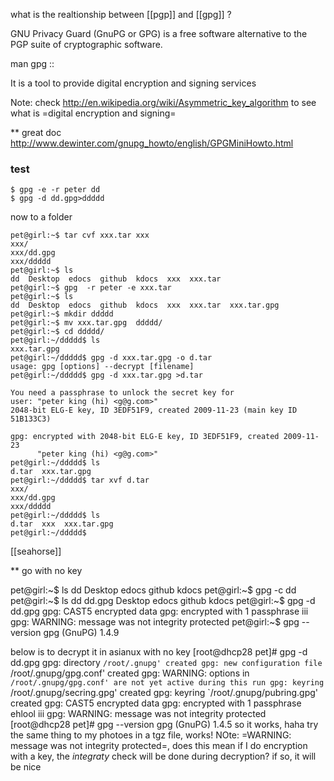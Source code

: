 what is the realtionship between [[pgp]] and [[gpg]] ?

GNU Privacy Guard (GnuPG or GPG) is a free software alternative to the PGP suite of cryptographic software.


man gpg ::

 It is a tool to provide digital encryption and signing services

Note: check http://en.wikipedia.org/wiki/Asymmetric_key_algorithm to see what is =digital encryption and signing=


** great doc
http://www.dewinter.com/gnupg_howto/english/GPGMiniHowto.html

### test

```
$ gpg -e -r peter dd
$ gpg -d dd.gpg>ddddd
```

now to a folder

```
pet@girl:~$ tar cvf xxx.tar xxx
xxx/
xxx/dd.gpg
xxx/ddddd
pet@girl:~$ ls
dd  Desktop  edocs  github  kdocs  xxx  xxx.tar
pet@girl:~$ gpg  -r peter -e xxx.tar
pet@girl:~$ ls
dd  Desktop  edocs  github  kdocs  xxx  xxx.tar  xxx.tar.gpg
pet@girl:~$ mkdir ddddd
pet@girl:~$ mv xxx.tar.gpg  ddddd/
pet@girl:~$ cd ddddd/
pet@girl:~/ddddd$ ls
xxx.tar.gpg
pet@girl:~/ddddd$ gpg -d xxx.tar.gpg -o d.tar
usage: gpg [options] --decrypt [filename]
pet@girl:~/ddddd$ gpg -d xxx.tar.gpg >d.tar

You need a passphrase to unlock the secret key for
user: "peter king (hi) <g@g.com>"
2048-bit ELG-E key, ID 3EDF51F9, created 2009-11-23 (main key ID 51B133C3)

gpg: encrypted with 2048-bit ELG-E key, ID 3EDF51F9, created 2009-11-23
      "peter king (hi) <g@g.com>"
pet@girl:~/ddddd$ ls
d.tar  xxx.tar.gpg
pet@girl:~/ddddd$ tar xvf d.tar
xxx/
xxx/dd.gpg
xxx/ddddd
pet@girl:~/ddddd$ ls
d.tar  xxx  xxx.tar.gpg
pet@girl:~/ddddd$
```

[[seahorse]]

** go with no key

<example>
pet@girl:~$ ls
dd  Desktop  edocs  github  kdocs
pet@girl:~$ gpg -c dd
pet@girl:~$ ls
dd  dd.gpg  Desktop  edocs  github  kdocs
pet@girl:~$ gpg -d dd.gpg
gpg: CAST5 encrypted data
gpg: encrypted with 1 passphrase
iii
gpg: WARNING: message was not integrity protected
pet@girl:~$ gpg --version
gpg (GnuPG) 1.4.9
</example>

below is to decrypt it in asianux with no key
<example>
[root@dhcp28 pet]# gpg -d dd.gpg
gpg: directory `/root/.gnupg' created
gpg: new configuration file `/root/.gnupg/gpg.conf' created
gpg: WARNING: options in `/root/.gnupg/gpg.conf' are not yet active during this run
gpg: keyring `/root/.gnupg/secring.gpg' created
gpg: keyring `/root/.gnupg/pubring.gpg' created
gpg: CAST5 encrypted data
gpg: encrypted with 1 passphrase
ehlool iii
gpg: WARNING: message was not integrity protected
[root@dhcp28 pet]# gpg --version
gpg (GnuPG) 1.4.5
</example>
so it works, haha
try the same thing to my photoes in a tgz file, works!
NOte: =WARNING: message was not integrity protected=, does this mean
if I do encryption with a key, the *integraty* check will be done during decryption?
if so, it will be nice
